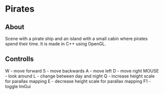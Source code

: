# Pirates

## About

Scene with a pirate ship and an island with a small cabin where pirates spend their time.
It is made in C++ using OpenGL.


## Controlls

W - move forward
S - move backwards
A - move left
D - move right
MOUSE - look around
L - change between day and night
Q - increase height scale for parallax mapping
E - decrease height scale for parallax mapping
F1 - toggle ImGui
